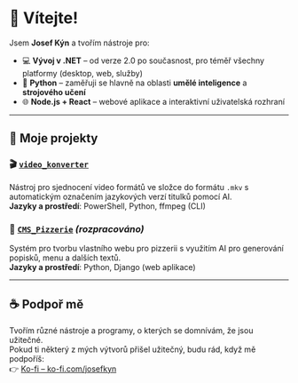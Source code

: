 # 👋 Vítejte!

Jsem **Josef Kýn** a tvořím nástroje pro:

- 💻 **Vývoj v .NET** – od verze 2.0 po současnost, pro téměř všechny platformy (desktop, web, služby)
- 🐍 **Python** – zaměřuji se hlavně na oblasti **umělé inteligence** a **strojového učení**
- 🌐 **Node.js + React** – webové aplikace a interaktivní uživatelská rozhraní

---

## 🧰 Moje projekty

### 🎬 [`video_konverter`](https://github.com/jokycz/video_konverter)
Nástroj pro sjednocení video formátů ve složce do formátu `.mkv` s automatickým označením jazykových verzí titulků pomocí AI.  
**Jazyky a prostředí**: PowerShell, Python, ffmpeg (CLI)

### 🍕 [`CMS_Pizzerie`](https://github.com/jokycz/CMS_Pizzerie) *(rozpracováno)*
Systém pro tvorbu vlastního webu pro pizzerii s využitím AI pro generování popisků, menu a dalších textů.  
**Jazyky a prostředí**: Python, Django (web aplikace)

---

## ☕ Podpoř mě

Tvořím různé nástroje a programy, o kterých se domnívám, že jsou užitečné.  
Pokud ti některý z mých výtvorů přišel užitečný, budu rád, když mě podpoříš:  
👉 [Ko-fi – ko-fi.com/josefkyn](https://ko-fi.com/josefkyn)

